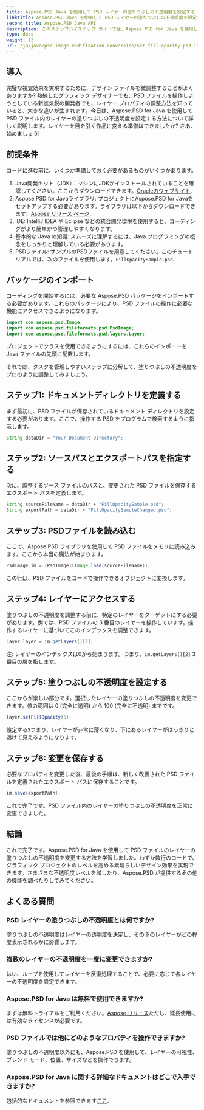 ```yaml
---
title: Aspose.PSD Java を使用して PSD レイヤーの塗りつぶしの不透明度を設定する
linktitle: Aspose.PSD Java を使用して PSD レイヤーの塗りつぶしの不透明度を設定する
second_title: Aspose.PSD Java API
description: このステップバイステップ ガイドでは、Aspose.PSD for Java を使用して PSD レイヤーの塗りつぶしの不透明度を設定する方法を説明します。グラフィック デザイン プロジェクトを効率的に強化します。
type: docs
weight: 13
url: /ja/java/psd-image-modification-conversion/set-fill-opacity-psd-layers/
---
```

## 導入
完璧な視覚効果を実現するために、デザイン ファイルを微調整することがよくありますか? 熟練したグラフィック デザイナーでも、PSD ファイルを操作しようとしている新進気鋭の開発者でも、レイヤー プロパティの調整方法を知っていると、大きな違いが生まれます。今日は、Aspose.PSD for Java を使用して PSD ファイル内のレイヤーの塗りつぶしの不透明度を設定する方法について詳しく説明します。レイヤーを目を引く作品に変える準備はできましたか? さあ、始めましょう!
## 前提条件
コードに進む前に、いくつか準備しておく必要があるものがいくつかあります。
1.  Java開発キット（JDK）：マシンにJDKがインストールされていることを確認してください。ここからダウンロードできます。[Oracleのウェブサイト](https://www.oracle.com/java/technologies/javase-downloads.html).
2.  Aspose.PSD for Javaライブラリ: プロジェクトにAspose.PSD for Javaをセットアップする必要があります。ライブラリは以下からダウンロードできます。[Aspose リリース ページ](https://releases.aspose.com/psd/java/).
3. IDE: IntelliJ IDEA や Eclipse などの統合開発環境を使用すると、コーディングがより簡単かつ管理しやすくなります。
4. 基本的な Java の知識: スムーズに理解するには、Java プログラミングの概念をしっかりと理解している必要があります。
5.  PSDファイル: サンプルのPSDファイルを用意してください。このチュートリアルでは、次のファイルを使用します。`FillOpacitySample.psd`.
## パッケージのインポート
コーディングを開始するには、必要な Aspose.PSD パッケージをインポートする必要があります。これらのパッケージにより、PSD ファイルの操作に必要な機能にアクセスできるようになります。
```java
import com.aspose.psd.Image;
import com.aspose.psd.fileformats.psd.PsdImage;
import com.aspose.psd.fileformats.psd.layers.Layer;
```
プロジェクトでクラスを使用できるようにするには、これらのインポートを Java ファイルの先頭に配置します。

それでは、タスクを管理しやすいステップに分解して、塗りつぶしの不透明度をプロのように調整してみましょう。
## ステップ1: ドキュメントディレクトリを定義する
まず最初に、PSD ファイルが保存されているドキュメント ディレクトリを設定する必要があります。ここで、操作する PSD をプログラムで検索するように指示します。
```java
String dataDir = "Your Document Directory";
```
## ステップ2: ソースパスとエクスポートパスを指定する
次に、調整するソース ファイルのパスと、変更された PSD ファイルを保存するエクスポート パスを定義します。
```java
String sourceFileName = dataDir + "FillOpacitySample.psd";
String exportPath = dataDir + "FillOpacitySampleChanged.psd";
```
## ステップ3: PSDファイルを読み込む
ここで、Aspose.PSD ライブラリを使用して PSD ファイルをメモリに読み込みます。ここから本当の魔法が始まります。
```java
PsdImage im = (PsdImage)(Image.load(sourceFileName));
```
この行は、PSD ファイルをコードで操作できるオブジェクトに変換します。
## ステップ4: レイヤーにアクセスする
塗りつぶしの不透明度を調整する前に、特定のレイヤーをターゲットにする必要があります。例では、PSD ファイルの 3 番目のレイヤーを操作しています。操作するレイヤーに基づいてこのインデックスを調整できます。
```java
Layer layer = im.getLayers()[2];
```
注: レイヤーのインデックスは0から始まります。つまり、`im.getLayers()[2]` 3番目の層を指します。
## ステップ5: 塗りつぶしの不透明度を設定する
ここからが楽しい部分です。選択したレイヤーの塗りつぶしの不透明度を変更できます。値の範囲は 0 (完全に透明) から 100 (完全に不透明) までです。
```java
layer.setFillOpacity(5);
```
設定する`5`つまり、レイヤーが非常に薄くなり、下にあるレイヤーがはっきりと透けて見えるようになります。
## ステップ6: 変更を保存する
必要なプロパティを変更した後、最後の手順は、新しく改善された PSD ファイルを定義されたエクスポート パスに保存することです。
```java
im.save(exportPath);
```
これで完了です。PSD ファイル内のレイヤーの塗りつぶしの不透明度を正常に変更できました。
## 結論
これで完了です。Aspose.PSD for Java を使用して PSD ファイルのレイヤーの塗りつぶしの不透明度を変更する方法を学習しました。わずか数行のコードで、グラフィック プロジェクトのレベルを高める素晴らしいデザイン効果を実現できます。さまざまな不透明度レベルを試したり、Aspose.PSD が提供するその他の機能を調べたりしてみてください。
## よくある質問
### PSD レイヤーの塗りつぶしの不透明度とは何ですか?
塗りつぶしの不透明度はレイヤーの透明度を決定し、その下のレイヤーがどの程度表示されるかに影響します。
### 複数のレイヤーの不透明度を一度に変更できますか?
はい、ループを使用してレイヤーを反復処理することで、必要に応じて各レイヤーの不透明度を設定できます。
### Aspose.PSD for Java は無料で使用できますか?
まずは無料トライアルをご利用ください。[Aspose リリース](https://releases.aspose.com/)ただし、延長使用には有効なライセンスが必要です。
### PSD ファイルでは他にどのようなプロパティを操作できますか?
塗りつぶしの不透明度以外にも、Aspose.PSD を使用して、レイヤーの可視性、ブレンド モード、位置、サイズなどを操作できます。
### Aspose.PSD for Java に関する詳細なドキュメントはどこで入手できますか?
包括的なドキュメントを参照できます[ここ](https://reference.aspose.com/psd/java/).